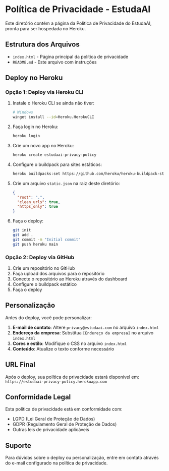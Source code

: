 # Política de Privacidade - EstudaAI

Este diretório contém a página da Política de Privacidade do EstudaAI, pronta para ser hospedada no Heroku.

## Estrutura dos Arquivos

- `index.html` - Página principal da política de privacidade
- `README.md` - Este arquivo com instruções

## Deploy no Heroku

### Opção 1: Deploy via Heroku CLI

1. Instale o Heroku CLI se ainda não tiver:

   ```bash
   # Windows
   winget install --id=Heroku.HerokuCLI
   ```

2. Faça login no Heroku:

   ```bash
   heroku login
   ```

3. Crie um novo app no Heroku:

   ```bash
   heroku create estudaai-privacy-policy
   ```

4. Configure o buildpack para sites estáticos:

   ```bash
   heroku buildpacks:set https://github.com/heroku/heroku-buildpack-static.git
   ```

5. Crie um arquivo `static.json` na raiz deste diretório:

   ```json
   {
     "root": ".",
     "clean_urls": true,
     "https_only": true
   }
   ```

6. Faça o deploy:
   ```bash
   git init
   git add .
   git commit -m "Initial commit"
   git push heroku main
   ```

### Opção 2: Deploy via GitHub

1. Crie um repositório no GitHub
2. Faça upload dos arquivos para o repositório
3. Conecte o repositório ao Heroku através do dashboard
4. Configure o buildpack estático
5. Faça o deploy

## Personalização

Antes do deploy, você pode personalizar:

1. **E-mail de contato**: Altere `privacy@estudaai.com` no arquivo `index.html`
2. **Endereço da empresa**: Substitua `[Endereço da empresa]` no arquivo `index.html`
3. **Cores e estilo**: Modifique o CSS no arquivo `index.html`
4. **Conteúdo**: Atualize o texto conforme necessário

## URL Final

Após o deploy, sua política de privacidade estará disponível em:
`https://estudaai-privacy-policy.herokuapp.com`

## Conformidade Legal

Esta política de privacidade está em conformidade com:

- LGPD (Lei Geral de Proteção de Dados)
- GDPR (Regulamento Geral de Proteção de Dados)
- Outras leis de privacidade aplicáveis

## Suporte

Para dúvidas sobre o deploy ou personalização, entre em contato através do e-mail configurado na política de privacidade.
